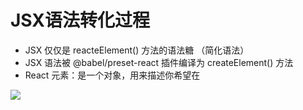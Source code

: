 

# JSX语法转化过程

- JSX 仅仅是 reacteElement() 方法的语法糖 （简化语法）
- JSX 语法被 @babel/preset-react 插件编译为 createElement() 方法
- React 元素：是一个对象，用来描述你希望在

![](https://img01.sogoucdn.com/app/a/100520146/8CFCE6322118D3BF45396729C88618C9)

